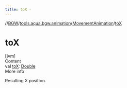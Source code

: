 ```yaml
---
title: toX -
---
```

//[BGW](../../../index.md)/[tools.aqua.bgw.animation](../index.md)/[MovementAnimation](index.md)/[toX](to-x.md)



# toX  
[jvm]  
Content  
val [toX](to-x.md): [Double](https://kotlinlang.org/api/latest/jvm/stdlib/kotlin/-double/index.html)  
More info  


Resulting X position.

  



